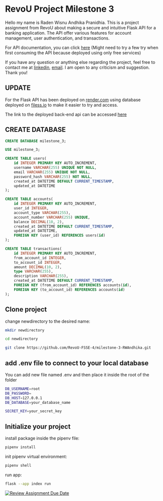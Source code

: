 # RevoU Project Milestone 3

Hello my name is Raden Wisnu Andhika Pranidhia. This is a project assignment from RevoU about making a secure and intuitive Flask API for a banking application. The API offer various features for account management, user authentication, and transactions.

For API documentation, you can click [here](https://documenter.getpostman.com/view/33841449/2sA3dyir9T) (Might need to try a few try when first consuming the API because deployed using only free services)

If you have any question or anything else regarding the project, feel free to contact me at [linkedin](https://www.linkedin.com/in/raden-wisnu-andhika-pranidhia-b17a16196/), [email](mailto:radenwisnu21@gmail.com). I am open to any criticism and suggestion. Thank you!

## UPDATE

For the Flask API has been deployed on [render.com](https://render.com/) using database deployed on [filess.io](https://filess.io/) to make it easier to try and access.

The link to the deployed back-end api can be accessed [here](https://banking-application-rwandhika.onrender.com)

## CREATE DATABASE

```sql
CREATE DATABASE milestone_3;

USE milestone_3;

CREATE TABLE users(
    id INTEGER PRIMARY KEY AUTO_INCREMENT,
    username VARCHAR(255) UNIQUE NOT NULL,
    email VARCHAR(255) UNIQUE NOT NULL,
    password_hash VARCHAR(255) NOT NULL,
    created_at DATETIME DEFAULT CURRENT_TIMESTAMP,
    updated_at DATETIME
);

CREATE TABLE accounts(
    id INTEGER PRIMARY KEY AUTO_INCREMENT,
    user_id INTEGER,
    account_type VARCHAR(255),
    account_number VARCHAR(255) UNIQUE,
    balance DECIMAL(10, 2),
    created_at DATETIME DEFAULT CURRENT_TIMESTAMP,
    updated_at DATETIME,
    FOREIGN KEY (user_id) REFERENCES users(id)
);

CREATE TABLE transactions(
    id INTEGER PRIMARY KEY AUTO_INCREMENT,
    from_account_id INTEGER,
    to_account_id INTEGER,
    amount DECIMAL(10, 2),
    type VARCHAR(255),
    description VARCHAR(255),
    created_at DATETIME DEFAULT CURRENT_TIMESTAMP,
    FOREIGN KEY (from_account_id) REFERENCES accounts(id),
    FOREIGN KEY (to_account_id) REFERENCES accounts(id)
);
```

## Clone project

change newdirectory to the desired name:

```bash
mkdir newdirectory
```

```bash
cd newdirectory
```

```bash
git clone https://github.com/RevoU-FSSE-4/milestone-3-RWAndhika.git
```

## add .env file to connect to your local database

You can add new file named .env and then place it inside the root of the folder

```bash
DB_USERNAME=root
DB_PASSWORD=
DB_HOST=127.0.0.1
DB_DATABASE=your_database_name

SECRET_KEY=your_secret_key
```

## Initialize your project

install package inside the pipenv file:

```bash
pipenv install
```

init pipenv virtual environment:

```bash
pipenv shell
```

run app:

```bash
flask --app index run
```

[![Review Assignment Due Date](https://classroom.github.com/assets/deadline-readme-button-22041afd0340ce965d47ae6ef1cefeee28c7c493a6346c4f15d667ab976d596c.svg)](https://classroom.github.com/a/hMIDAFdr)
